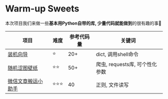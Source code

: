 # Warm-up Sweets

本次项目我们来做一些**基本用Python自带的库, 少量代码就能做到**的很有趣的事🎉

| 项目                                      | 难度               | 参考代码量 | 关键词                         |
| ----------------------------------------- | ------------------ | ---------- | ------------------------------ |
| [装机向导](setup-wizard/README.md/README.md)    | :star:             | 20+        | dict, 调用shell命令            |
| [随机涩图壁纸](pixiv-wallpaper/README.md) | :star::star:       | 50+        | 爬虫, requests库, 可个性化参数 |
| [微信文章搬运小助手](wxcopyer/README.md)  | :star::star::star: | 40         | 正则, 文件读写                 |





